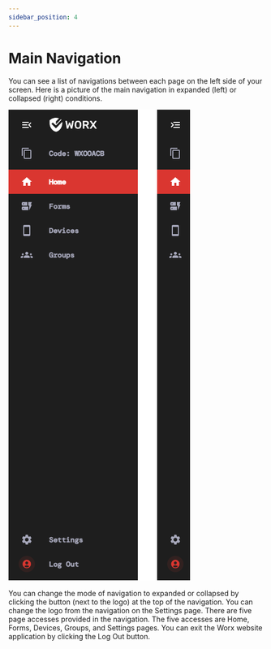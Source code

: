```yaml
---
sidebar_position: 4
---
```


# Main Navigation

You can see a list of navigations between each page on the left side of your screen. Here is a picture of the main navigation in expanded (left) or collapsed (right) conditions.

![](/img/screenshots/website-application-usage/main-navigation/main-navigation-1.png#center)

You can change the mode of navigation to expanded or collapsed by clicking the button (next to the logo) at the top of the navigation. You can change the logo from the navigation on the Settings page. There are five page accesses provided in the navigation. The five accesses are Home, Forms, Devices, Groups, and Settings pages. You can exit the Worx website application by clicking the Log Out button.